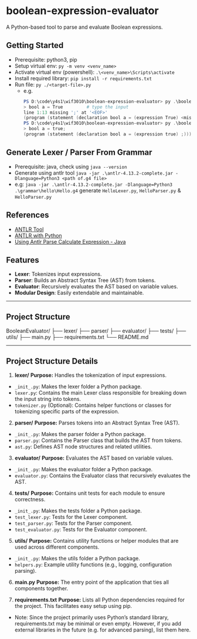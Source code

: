 # boolean-expression-evaluator

A Python-based tool to parse and evaluate Boolean expressions.

## Getting Started

- Prerequisite: python3, pip
- Setup virtual env: `py -m venv <venv_name>`
- Activate virtual env (powershell): `.\<venv_name>\Scripts\activate`
- Install required library: `pip install -r requirements.txt`
- Run file: `py ./<target-file>.py`
  - e.g.
    ```powershell
    PS D:\code\y4s1\wif3010\boolean-expression-evaluator> py .\boolean_expression.py
    > bool a = True         # type the input
    line 1:13 missing ';' at '<EOF>'
    (program (statement (declaration bool a = (expression True) <missing ';'>)))
    PS D:\code\y4s1\wif3010\boolean-expression-evaluator> py .\boolean_expression.py
    > bool a = true;
    (program (statement (declaration bool a = (expression true) ;)))
    ```

## Generate Lexer / Parser From Grammar

- Prerequisite: java, check using `java --version`
- Generate using antlr tool `java -jar .\antlr-4.13.2-complete.jar -Dlanguage=Python3 <path of.g4 file>`
- e.g: `java -jar .\antlr-4.13.2-complete.jar -Dlanguage=Python3 .\grammar\hello\Hello.g4` generate `HelloLexer.py`, `HelloParser.py` & `HelloParser.py`

## References

- [ANTLR Tool](https://www.antlr.org/download/antlr-4.13.2-complete.jar)
- [ANTLR with Python](https://yetanotherprogrammingblog.medium.com/antlr-with-python-974c756bdb1b)
- [Using Antlr Parse Calculate Expression - Java](https://weareadaptive.com/2018/11/21/using-antlr-parse-calculate-expressions-part/)

## Features

- **Lexer**: Tokenizes input expressions.
- **Parser**: Builds an Abstract Syntax Tree (AST) from tokens.
- **Evaluator**: Recursively evaluates the AST based on variable values.
- **Modular Design**: Easily extendable and maintainable.

---

## Project Structure

BooleanEvaluator/
├── lexer/
├── parser/
├── evaluator/
├── tests/
├── utils/
├── main.py
├── requirements.txt
└── README.md

---

## Project Structure Details

1. **lexer/**
   **Purpose:** Handles the tokenization of input expressions.

- `_init_.py`: Makes the lexer folder a Python package.
- `lexer.py`: Contains the main Lexer class responsible for breaking down the input string into tokens.
- `tokenizer.py` (Optional): Contains helper functions or classes for tokenizing specific parts of the expression.

2. **parser/**
   **Purpose:** Parses tokens into an Abstract Syntax Tree (AST).

- `_init_.py`: Makes the parser folder a Python package.
- `parser.py`: Contains the Parser class that builds the AST from tokens.
- `ast.py`: Defines AST node structures and related utilities.

3. **evaluator/**
   **Purpose:** Evaluates the AST based on variable values.

- `_init_.py`: Makes the evaluator folder a Python package.
- `evaluator.py`: Contains the Evaluator class that recursively evaluates the AST.

4. **tests/**
   **Purpose:** Contains unit tests for each module to ensure correctness.

- `_init_.py`: Makes the tests folder a Python package.
- `test_lexer.py`: Tests for the Lexer component.
- `test_parser.py`: Tests for the Parser component.
- `test_evaluator.py`: Tests for the Evaluator component.

5. **utils/**
   **Purpose:** Contains utility functions or helper modules that are used across different components.

- `_init_.py`: Makes the utils folder a Python package.
- `helpers.py`: Example utility functions (e.g., logging, configuration parsing).

6. **main.py**
   **Purpose:** The entry point of the application that ties all components together.

7. **requirements.txt**
   **Purpose:** Lists all Python dependencies required for the project. This facilitates easy setup using pip.

- Note: Since the project primarily uses Python’s standard library, requirements.txt may be minimal or even empty. However, if you add external libraries in the future (e.g. for advanced parsing), list them here.

```

```
